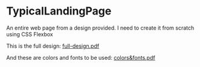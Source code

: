 # TypicalLandingPage
An entire web page from a design provided. I need to create it from scratch using CSS Flexbox

This is the full design:
[full-design.pdf](https://github.com/Veregorn/TypicalLandingPage/files/7376464/full-design.pdf)

And these are colors and fonts to be used:
[colors&fonts.pdf](https://github.com/Veregorn/TypicalLandingPage/files/7376465/colors.fonts.pdf)
